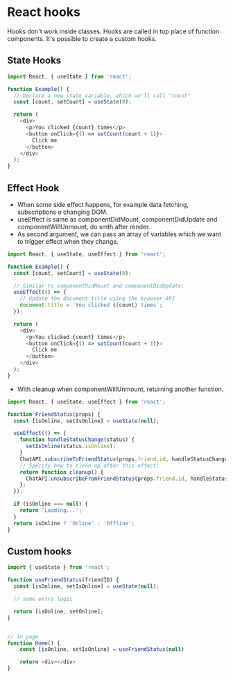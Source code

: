 # React hooks

Hooks don't work inside classes.
Hooks are called in top place of function components.
It's possible to create a custom hooks.

## State Hooks
```javascript
import React, { useState } from 'react';

function Example() {
  // Declare a new state variable, which we'll call "count"
  const [count, setCount] = useState(0);

  return (
    <div>
      <p>You clicked {count} times</p>
      <button onClick={() => setCount(count + 1)}>
        Click me
      </button>
    </div>
  );
}
```

## Effect Hook

- When some side effect happens, for example data fetching, subscriptions o changing DOM.
- useEffect is same as componentDidMount, componentDidUpdate and componentWillUnmount, do smth after render.
- As second argument, we can pass an array of variables which we want to trigger effect when they change.

```javascript
import React, { useState, useEffect } from 'react';

function Example() {
  const [count, setCount] = useState(0);

  // Similar to componentDidMount and componentDidUpdate:
  useEffect(() => {
    // Update the document title using the browser API
    document.title = `You clicked ${count} times`;
  });

  return (
    <div>
      <p>You clicked {count} times</p>
      <button onClick={() => setCount(count + 1)}>
        Click me
      </button>
    </div>
  );
}
```

- With cleanup when componentWillUnmount, returning another function.

```javascript
import React, { useState, useEffect } from 'react';

function FriendStatus(props) {
  const [isOnline, setIsOnline] = useState(null);

  useEffect(() => {
    function handleStatusChange(status) {
      setIsOnline(status.isOnline);
    }
    ChatAPI.subscribeToFriendStatus(props.friend.id, handleStatusChange);
    // Specify how to clean up after this effect:
    return function cleanup() {
      ChatAPI.unsubscribeFromFriendStatus(props.friend.id, handleStatusChange);
    };
  });

  if (isOnline === null) {
    return 'Loading...';
  }
  return isOnline ? 'Online' : 'Offline';
}
```

## Custom hooks

```javascript
import { useState } from 'react';

function useFriendStatus(friendID) {
  const [isOnline, setIsOnline] = useState(null);

  // some extra logic

  return [isOnline, setOnline];
}


// in page
function Home() {
    const [isOnline, setIsOnline] = useFriendStatus(null)

    return <div></div>
}
```